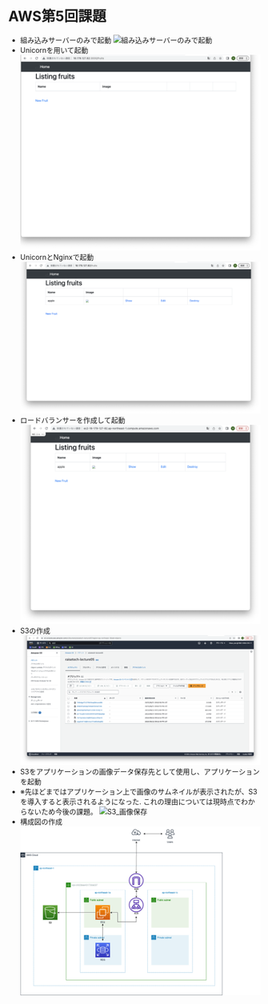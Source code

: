 # AWS第5回課題
- 組み込みサーバーのみで起動
![組み込みサーバーのみで起動](lecture05/01_組み込みサーバーのみで起動.png)
- Unicornを用いて起動
![Unicornを用いて起動](lecture05/02_unicornを用いて起動.png)
- UnicornとNginxで起動
![UnicornとNginxで起動](lecture05/03_UnicornとNginxを用いて起動.png)
- ロードバランサーを作成して起動
![ALB](lecture05/04_ALB使用.png)
- S3の作成
![S3](lecture05/05_S3作成.png)
- S3をアプリケーションの画像データ保存先として使用し、アプリケーションを起動
 - ※先ほどまではアプリケーション上で画像のサムネイルが表示されたが、S3を導入すると表示されるようになった. これの理由については現時点でわからないため今後の課題。 
![S3_画像保存](lecture05/06_S3をデータ保管先に設定.png)
- 構成図の作成
![構成図](lecture05/lecture05構成図_修正.png)